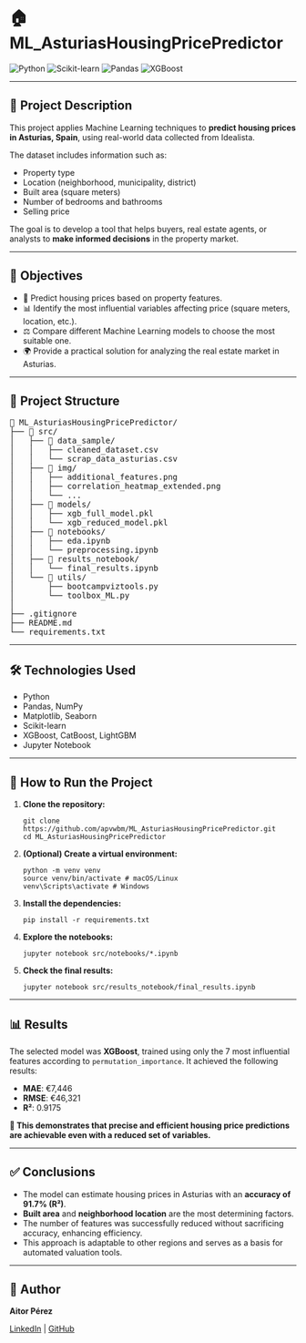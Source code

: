 <h1>🏠 ML_AsturiasHousingPricePredictor</h1>
<p>
 <img src="https://img.shields.io/badge/Python-3.12.8-blue?style=flat&logo=python&logoColor=ffdd54" alt="Python">
 <img src="https://img.shields.io/badge/scikit--learn-F7931E?style=flat&logo=scikit-learn&logoColor=white" alt="Scikit-learn">
 <img src="https://img.shields.io/badge/-Pandas-333333?style=flat&logo=pandas" alt="Pandas">
 <img src="https://img.shields.io/badge/XGBoost-success-brightgreen" alt="XGBoost">
</p>

<hr>

<h2>📝 Project Description</h2>
<p> This project applies Machine Learning techniques to <strong>predict housing prices in Asturias, Spain</strong>, using real-world data collected from Idealista. </p>
<p> The dataset includes information such as: </p>
<ul>
  <li>Property type</li>
  <li>Location (neighborhood, municipality, district)</li>
  <li>Built area (square meters)</li>
  <li>Number of bedrooms and bathrooms</li>
  <li>Selling price</li>
</ul>
<p> The goal is to develop a tool that helps buyers, real estate agents, or analysts to <strong>make informed decisions</strong> in the property market. </p>

<hr>

<h2>🎯 Objectives</h2>
<ul>
  <li>🧠 Predict housing prices based on property features.</li>
  <li>📊 Identify the most influential variables affecting price (square meters, location, etc.).</li>
  <li>⚖️ Compare different Machine Learning models to choose the most suitable one.</li>
  <li>🌍 Provide a practical solution for analyzing the real estate market in Asturias.</li>
</ul>

<hr>

<h2>📑 Project Structure</h2>
<pre>
📂 ML_AsturiasHousingPricePredictor/
├── 📂 src/
│   ├── 📂 data_sample/
│   │   ├── cleaned_dataset.csv
│   │   └── scrap_data_asturias.csv
│   ├── 📂 img/
│   │   ├── additional_features.png
│   │   ├── correlation_heatmap_extended.png
│   │   └── ...
│   ├── 📂 models/
│   │   ├── xgb_full_model.pkl
│   │   └── xgb_reduced_model.pkl
│   ├── 📂 notebooks/
│   │   ├── eda.ipynb
│   │   └── preprocessing.ipynb
│   ├── 📂 results_notebook/
│   │   └── final_results.ipynb
│   └── 📂 utils/
│       ├── bootcampviztools.py
│       └── toolbox_ML.py
│
├── .gitignore
├── README.md
└── requirements.txt
</pre>

<hr>

<h2>🛠️ Technologies Used</h2>
<ul>
  <li>Python</li>
  <li>Pandas, NumPy</li>
  <li>Matplotlib, Seaborn</li>
  <li>Scikit-learn</li>
  <li>XGBoost, CatBoost, LightGBM</li>
  <li>Jupyter Notebook</li>
</ul>

<hr>

<h2>🚀 How to Run the Project</h2>
<ol>
  <li><strong>Clone the repository:</strong>
    <pre><code>git clone https://github.com/apvwbm/ML_AsturiasHousingPricePredictor.git
cd ML_AsturiasHousingPricePredictor</code></pre>
  </li>
  <li><strong>(Optional) Create a virtual environment:</strong>
    <pre><code>python -m venv venv
source venv/bin/activate # macOS/Linux
venv\Scripts\activate # Windows</code></pre>
  </li>
  <li><strong>Install the dependencies:</strong>
    <pre><code>pip install -r requirements.txt</code></pre>
  </li>
  <li><strong>Explore the notebooks:</strong>
    <pre><code>jupyter notebook src/notebooks/*.ipynb</code></pre>
  </li>
  <li><strong>Check the final results:</strong>
    <pre><code>jupyter notebook src/results_notebook/final_results.ipynb</code></pre>
  </li>
</ol>

<hr>

<h2>📊 Results</h2>
<p>The selected model was <strong>XGBoost</strong>, trained using only the 7 most influential features according to <code>permutation_importance</code>. It achieved the following results:</p>
<ul>
  <li><strong>MAE</strong>: €7,446</li>
  <li><strong>RMSE</strong>: €46,321</li>
  <li><strong>R²</strong>: 0.9175</li>
</ul>
<p><strong>📌 This demonstrates that precise and efficient housing price predictions are achievable even with a reduced set of variables.</strong></p>

<hr>

<h2>✅ Conclusions</h2>
<ul>
  <li>The model can estimate housing prices in Asturias with an <strong>accuracy of 91.7% (R²)</strong>.</li>
  <li><strong>Built area</strong> and <strong>neighborhood location</strong> are the most determining factors.</li>
  <li>The number of features was successfully reduced without sacrificing accuracy, enhancing efficiency.</li>
  <li>This approach is adaptable to other regions and serves as a basis for automated valuation tools.</li>
</ul>

<hr>

<h2>👤 Author</h2>
<p><strong>Aitor Pérez</strong></p>
<p>
 <a href="https://www.linkedin.com/in/aitor-perez/" target="_blank">LinkedIn</a> | <a href="https://github.com/apvwbm" target="_blank">GitHub</a>
</p>
